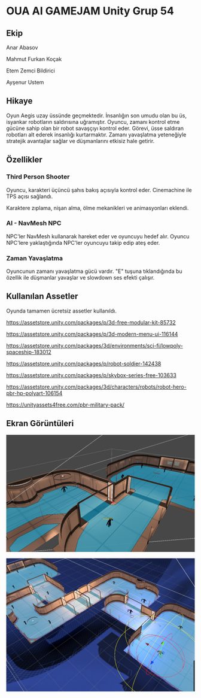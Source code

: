 
# OUA AI GAMEJAM Unity Grup 54

## Ekip

Anar Abasov

Mahmut Furkan Koçak

Etem Zemci Bildirici

Ayşenur Ustem

## Hikaye

Oyun Aegis uzay üssünde geçmektedir. İnsanlığın son umudu olan bu üs, isyankar robotların saldırısına uğramıştır. Oyuncu, zamanı kontrol etme gücüne sahip olan bir robot savaşçıyı kontrol eder. Görevi, üsse saldıran robotları alt ederek insanlığı kurtarmaktır. Zamanı yavaşlatma yeteneğiyle stratejik avantajlar sağlar ve düşmanlarını etkisiz hale getirir.




## Özellikler

### Third Person Shooter

Oyuncu, karakteri üçüncü şahıs bakış açısıyla kontrol eder.
Cinemachine ile TPS açısı sağlandı.

Karaktere zıplama, nişan alma, ölme mekanikleri ve animasyonları eklendi.

### AI - NavMesh NPC

NPC'ler NavMesh kullanarak hareket eder ve oyuncuyu hedef alır.
Oyuncu NPC'lere yaklaştığında NPC'ler oyuncuyu takip edip ateş eder.

### Zaman Yavaşlatma 

Oyuncunun zamanı yavaşlatma gücü vardır. "E" tuşuna tıklandığında bu özellik ile düşmanlar yavaşlar ve slowdown ses efekti çalışır.


## Kullanılan Assetler

Oyunda tamamen ücretsiz assetler kullanıldı.

https://assetstore.unity.com/packages/p/3d-free-modular-kit-85732

https://assetstore.unity.com/packages/p/3d-modern-menu-ui-116144

https://assetstore.unity.com/packages/3d/environments/sci-fi/lowpoly-spaceship-183012

https://assetstore.unity.com/packages/p/robot-soldier-142438

https://assetstore.unity.com/packages/p/skybox-series-free-103633

https://assetstore.unity.com/packages/3d/characters/robots/robot-hero-pbr-hp-polyart-106154

https://unityassets4free.com/pbr-military-pack/

## Ekran Görüntüleri

![Nav Mesh1](Images/image1.png)

![Nav Mesh2](Images/image2.png)


  
